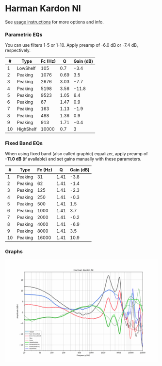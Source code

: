 # Harman Kardon NI
See [usage instructions](https://github.com/jaakkopasanen/AutoEq#usage) for more options and info.

### Parametric EQs
You can use filters 1-5 or 1-10. Apply preamp of -6.0 dB or -7.4 dB, respectively.

|   # | Type      |   Fc (Hz) |    Q |   Gain (dB) |
|-----|-----------|-----------|------|-------------|
|   1 | LowShelf  |       105 | 0.7  |        -3.4 |
|   2 | Peaking   |      1076 | 0.69 |         3.5 |
|   3 | Peaking   |      2676 | 3.03 |        -7.7 |
|   4 | Peaking   |      5198 | 3.56 |       -11.8 |
|   5 | Peaking   |      9523 | 1.05 |         6.4 |
|   6 | Peaking   |        67 | 1.47 |         0.9 |
|   7 | Peaking   |       163 | 1.13 |        -1.9 |
|   8 | Peaking   |       488 | 1.36 |         0.9 |
|   9 | Peaking   |       913 | 1.71 |        -0.4 |
|  10 | HighShelf |     10000 | 0.7  |         3   |

### Fixed Band EQs
When using fixed band (also called graphic) equalizer, apply preamp of **-11.0 dB** (if available) and set gains manually with these parameters.

|   # | Type    |   Fc (Hz) |    Q |   Gain (dB) |
|-----|---------|-----------|------|-------------|
|   1 | Peaking |        31 | 1.41 |        -3.8 |
|   2 | Peaking |        62 | 1.41 |        -1.4 |
|   3 | Peaking |       125 | 1.41 |        -2.3 |
|   4 | Peaking |       250 | 1.41 |        -0.3 |
|   5 | Peaking |       500 | 1.41 |         1.5 |
|   6 | Peaking |      1000 | 1.41 |         3.7 |
|   7 | Peaking |      2000 | 1.41 |        -0.2 |
|   8 | Peaking |      4000 | 1.41 |        -6.9 |
|   9 | Peaking |      8000 | 1.41 |         3.5 |
|  10 | Peaking |     16000 | 1.41 |        10.9 |

### Graphs
![](./Harman%20Kardon%20NI.png)
